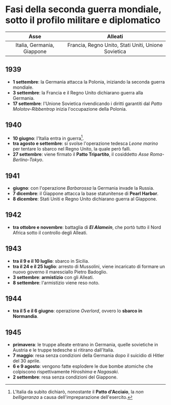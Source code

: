 # Fasi della seconda guerra mondiale, sotto il profilo militare e diplomatico

| Asse | Alleati |
| :-: | :-: |
| Italia, Germania, Giappone | Francia, Regno Unito, Stati Uniti, Unione Sovietica |

## 1939

- **1 settembre**: la Germania attacca la Polonia, iniziando la seconda guerra
  mondiale.
- **3 settembre**: la Francia e il Regno Unito dichiarano guerra alla
  Germania.
- **17 settembre**: l'Unione Sovietica rivendicando i diritti garantiti dal
  *Patto Molotov-Ribbentrop* inizia l'occupazione della Polonia.

## 1940

- **10 giugno**: l'Italia entra in guerra[^1].
- **tra agosto e settembre**: si svolse l'operazione tedesca *Leone marino* per
  tentare lo sbarco nel Regno Unito, la quale però fallì.
- **27 settembre**: viene firmato il **Patto Tripartito**, il cosiddetto *Asse
  Roma-Berlino-Tokyo*.

## 1941

- **giugno**: con l'operazione *Barbarossa* la Germania invade la Russia.
- **7 dicembre**: il Giappone attacca la base statunitense di **Pearl Harbor**.
- **8 dicembre**: Stati Uniti e Regno Unito dichiarano guerra al Giappone.

## 1942

- **tra ottobre e novembre**: battaglia di ***El Alamein***, che portò tutto il
  Nord Africa sotto il controllo degli Alleati.

## 1943

- **tra il 9 e il 10 luglio**: sbarco in Sicilia.
- **tra il 24 e il 25 luglio**: arresto di Mussolini, viene incaricato di
  formare un nuovo governo il maresciallo Pietro Badoglio.
- **3 settembre**: **armistizio** con gli Alleati.
- **8 settembre**: l'armistizio viene reso noto.

## 1944

- **tra il 5 e il 6 giugno**: operazione *Overlord*, ovvero lo **sbarco in
  Normandia**.

## 1945

- **primavera**: le truppe alleate entrano in Germania, quelle sovietiche in
  Austria e le truppe tedesche si ritirano dall'Italia.
- **7 maggio**: resa senza condizioni della Germania dopo il suicidio di Hitler
  del 30 aprile.
- **6 e 9 agosto**: vengono fatte esplodere le due bombe atomiche che colpiscono
  rispettivamente *Hiroshima* e *Nagasaki*.
- **2 settembre**: resa senza condizioni del Giappone.

[^1]: L'Italia da subito dichiarò, nonostante il **Patto d'Acciaio**, la *non
      belligeranza* a causa dell'impreparazione dell'esercito.
